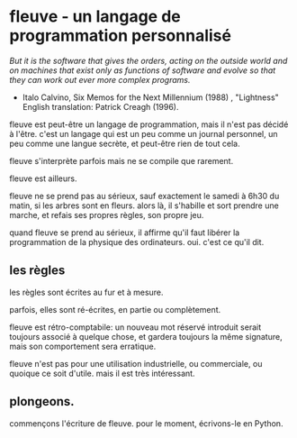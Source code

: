 # fleuve - un langage de programmation personnalisé

*But it is the software that gives the orders, acting on the outside world and on machines that exist only as functions of software and evolve so that they can work out ever more complex programs.*

- Italo Calvino, Six Memos for the Next Millennium (1988) , "Lightness" English translation: Patrick Creagh (1996).

fleuve est peut-être un langage de programmation, mais il n'est pas décidé à l'être. c'est un langage qui est un peu comme un journal personnel, un peu comme une langue secrète, et peut-être rien de tout cela.

fleuve s'interprète parfois mais ne se compile que rarement.

fleuve est ailleurs.

fleuve ne se prend pas au sérieux, sauf exactement le samedi à 6h30 du matin, si les arbres sont en fleurs. alors là, il s'habille et sort prendre une marche, et refais ses propres règles, son propre jeu.

quand fleuve se prend au sérieux, il affirme qu'il faut libérer la programmation de la physique des ordinateurs. oui. c'est ce qu'il dit.

## les règles

les règles sont écrites au fur et à mesure.

parfois, elles sont ré-écrites, en partie ou complètement.

fleuve est rétro-comptabile: un nouveau mot réservé introduit serait toujours associé à quelque chose, et gardera toujours la même signature, mais son comportement sera erratique.

fleuve n'est pas pour une utilisation industrielle, ou commerciale, ou quoique ce soit d'utile. mais il est très intéressant.

## plongeons.

commençons l'écriture de fleuve. pour le moment, écrivons-le en Python.

